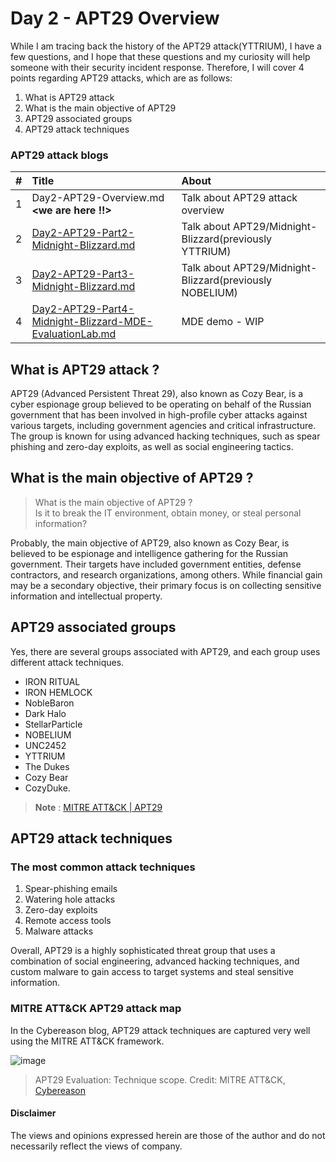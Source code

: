 # Day 2 - APT29 Overview
While I am tracing back the history of the APT29 attack(YTTRIUM), I have a few questions, and I hope that these questions and my curiosity will help someone with their security incident response. Therefore, I will cover 4 points regarding APT29 attacks, which are as follows:

1. What is APT29 attack
2. What is the main objective of APT29
3. APT29 associated groups
4. APT29 attack techniques

### APT29 attack blogs 
|# | Title| About|
|:---|:---|:---|
|1 | Day2-APT29-Overview.md  **<we are here !!>**| Talk about APT29 attack overview |
|2 | [Day2-APT29-Part2-Midnight-Blizzard.md](https://github.com/LearningKijo/SecurityResearcher-Note/blob/main/Day2-APT29-Part2-Midnight-Blizzard.md)| Talk about APT29/Midnight-Blizzard(previously YTTRIUM)  |
|3 | [Day2-APT29-Part3-Midnight-Blizzard.md](https://github.com/LearningKijo/SecurityResearcher-Note/blob/main/Day2-APT29-Part3-Midnight-Blizzard.md)| Talk about APT29/Midnight-Blizzard(previously NOBELIUM) |
|4 | [Day2-APT29-Part4-Midnight-Blizzard-MDE-EvaluationLab.md](https://github.com/LearningKijo/SecurityResearcher-Note/blob/main/Day2-APT29-Part4-Midnight-Blizzard-MDE-EvaluationLab.md) | MDE demo - WIP|

## What is APT29 attack ?
APT29 (Advanced Persistent Threat 29), also known as Cozy Bear, is a cyber espionage group believed to be operating on behalf of the Russian government
that has been involved in high-profile cyber attacks against various targets, including government agencies and critical infrastructure. The group is known for using advanced hacking techniques, such as spear phishing and zero-day exploits, as well as social engineering tactics. 

## What is the main objective of APT29 ? 
> What is the main objective of APT29 ? <br>
> Is it to break the IT environment, obtain money, or steal personal information?

Probably, the main objective of APT29, also known as Cozy Bear, is believed to be espionage and intelligence gathering for the Russian government. Their targets have included government entities, defense contractors, and research organizations, among others. While financial gain may be a secondary objective, their primary focus is on collecting sensitive information and intellectual property.

## APT29 associated groups 
Yes, there are several groups associated with APT29, and each group uses different attack techniques. 
- IRON RITUAL
- IRON HEMLOCK
- NobleBaron
- Dark Halo
- StellarParticle
- NOBELIUM 
- UNC2452 
- YTTRIUM 
- The Dukes 
- Cozy Bear
- CozyDuke.	
>**Note** : [MITRE ATT&CK | APT29 ](https://attack.mitre.org/groups/G0016/)

## APT29 attack techniques
### The most common attack techniques 
1. Spear-phishing emails
2. Watering hole attacks
3. Zero-day exploits
4. Remote access tools <Gh0st RAT>
5. Malware attacks <CozyDuke Hammertoss and SeaDuke>

Overall, APT29 is a highly sophisticated threat group that uses a combination of social engineering, advanced hacking techniques, and custom malware to gain access to target systems and steal sensitive information.

### MITRE ATT&CK APT29 attack map
In the Cybereason blog, APT29 attack techniques are captured very well using the MITRE ATT&CK framework.
  
![image](https://user-images.githubusercontent.com/120234772/231052172-59b042b9-996a-4539-b6f3-09f493ad936e.png)
> APT29 Evaluation: Technique scope. Credit: MITRE ATT&CK, [Cybereason](https://www.cybereason.com/blog/understanding-the-mitre-attck-apt29-round-2-evaluation)
  
#### Disclaimer
The views and opinions expressed herein are those of the author and do not necessarily reflect the views of company.
